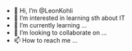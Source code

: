 - 👋 Hi, I’m @LeonKohli
- 👀 I’m interested in learning sth about IT
- 🌱 I’m currently learning ...
- 💞️ I’m looking to collaborate on ...
- 📫 How to reach me ...

<!---
LeonKohli/LeonKohli is a ✨ special ✨ repository because its `README.md` (this file) appears on your GitHub profile.
You can click the Preview link to take a look at your changes.
--->
